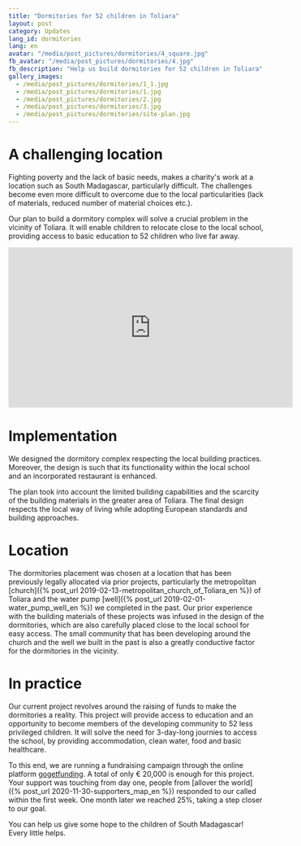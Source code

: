 ```yaml
---
title: "Dormitories for 52 children in Toliara"
layout: post
category: Updates
lang_id: dormitories
lang: en
avatar: "/media/post_pictures/dormitories/4_square.jpg"
fb_avatar: "/media/post_pictures/dormitories/4.jpg"
fb_description: "Help us build dormitories for 52 children in Toliara"
gallery_images:
  - /media/post_pictures/dormitories/1_1.jpg
  - /media/post_pictures/dormitories/1.jpg
  - /media/post_pictures/dormitories/2.jpg
  - /media/post_pictures/dormitories/3.jpg
  - /media/post_pictures/dormitories/site-plan.jpg
---
```


# A challenging location

Fighting poverty and the lack of basic needs, makes a charity's work at a location such as South Madagascar, particularly difficult. The challenges become even more difficult to overcome due to the local particularities (lack of materials, reduced number of material choices etc.).

Our plan to build a dormitory complex will solve a crucial problem in the vicinity of Toliara. It will enable children to relocate close to the local school, providing access to basic education to 52 children who live far away.

<div class="spacing">
	<div class="videoWrapper">
    <iframe width="560" height="315" src="https://www.youtube.com/embed/Hlo0-QpsXbE" frameborder="0" allow="accelerometer; autoplay; clipboard-write; encrypted-media; gyroscope; picture-in-picture" allowfullscreen></iframe>
	</div>
</div>

# Implementation

We designed the dormitory complex respecting the local building practices. Moreover, the design is such that its functionality within the local school and an incorporated restaurant is enhanced.

The plan took into account the limited building capabilities and the scarcity of the building materials in the greater area of Toliara. The final design respects the local way of living while adopting European standards and building approaches.

# Location

The dormitories placement was chosen at a location that has been previously legally allocated via prior projects, particularly the metropolitan [church]({% post_url 2019-02-13-metropolitan_church_of_Toliara_en %}) of Toliara and the water pump [well]({% post_url 2019-02-01-water_pump_well_en %}) we completed in the past. Our prior experience with the building materials of these projects was infused in the design of the dormitories, which are also carefully placed close to the local school for easy access. The small community that has been developing around the church and the well we built in the past is also a greatly conductive factor for the dormitories in the vicinity.

# In practice

Our current project revolves around the raising of funds to make the dormitories a reality. This project will provide access to education and an opportunity to become members of the developing community to 52 less privileged children. It will solve the need for 3-day-long journies to access the school, by providing accommodation, clean water, food and basic healthcare.

To this end, we are running a fundraising campaign through the online platform  [gogetfunding](https://gogetfunding.com/savemadagascar/?lang=en). A total of only € 20,000 is enough for this project. Your support was touching from day one, people from [allover the world]({% post_url 2020-11-30-supporters_map_en %}) responded to our called within the first week. One month later we reached 25%, taking a step closer to our goal.

You can help us give some hope to the children of South Madagascar! Every little helps.